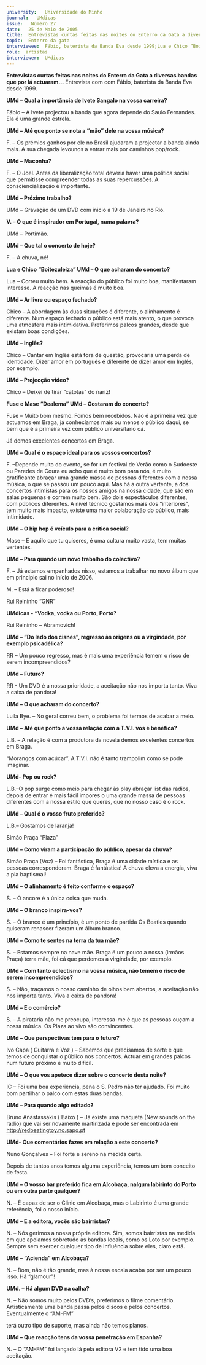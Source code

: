 ```yaml
---
university:   Universidade do Minho
journal:   UMdicas
issue:   Número 27
date:   25 de Maio de 2005
title:  Entrevistas curtas feitas nas noites do Enterro da Gata a diversas bandas que por lá actuaram...
topic:  Enterro da gata
interviewee:  Fábio, baterista da Banda Eva desde 1999;Lua e Chico “Boitezuleiza”;Fuse e Mase “Dealema”; Rui Reininho “GNR”; Lulla Bye; Simão Praça “Plaza”; Ivo Capa e Bruno Anastassakis
role:  artistas
interviewer:  UMdicas 
---
```

 **Entrevistas curtas feitas nas noites do Enterro da Gata a diversas bandas que por lá actuaram...**
 Entrevista com com Fábio, baterista  da Banda Eva desde 1999.

**UMd – Qual a importância de Ivete Sangalo na vossa carreira?**

 Fábio – A Ivete projectou a banda que agora depende do Saulo Fernandes. Ela é uma grande estrela.

**UMd – Até que ponto se nota a “mão” dele na vossa música?**

 F. – Os prémios ganhos por ele no Brasil ajudaram a projectar a banda ainda mais. A sua chegada levounos a entrar mais por caminhos pop/rock.

**UMd – Maconha?**

 F. – O Joel. Antes da liberalização total deveria haver uma politica social que permitisse compreender todas as suas repercussões. A consciencialização é importante.

**UMd – Próximo trabalho?**

 UMd – Gravação de um DVD com inicio a 19 de Janeiro no Rio.

**V. – O que é inspirador em Portugal, numa palavra?**

 UMd – Portimão.

**UMd – Que tal o concerto de hoje?**

 F. – A chuva, né!

**Lua e Chico  “Boitezuleiza”  UMd – O que acharam do concerto?**

 Lua – Correu muito bem. A reacção do público foi muito boa, manifestaram interesse. A reacção nas queimas é muito boa.

**UMd – Ar livre ou espaço fechado?**

 Chico – A abordagem às duas situações é diferente, o alinhamento é diferente. Num espaço fechado o público está mais atento, o que provoca uma atmosfera mais intimidativa. Preferimos palcos grandes, desde que existam boas condições.

**UMd – Inglês?**

 Chico – Cantar em Inglês está fora de questão, provocaria uma perda de identidade. Dizer amor em português é diferente de dizer amor em Inglês,  por exemplo.

**UMd – Projecção vídeo?**

 Chico – Deixei de tirar “catotas” do nariz!

**Fuse e Mase “Dealema”  UMd – Gostaram do concerto?**

 Fuse – Muito bom mesmo. Fomos bem recebidos. Não é a primeira vez que actuamos em Braga, já conhecíamos mais ou menos o público daqui, se bem  que é a primeira vez com público universitário cá.

 Já demos excelentes concertos em Braga.

**UMd – Qual é o espaço ideal para os vossos concertos?**

 F. –Depende muito do evento, se for um festival de  Verão como o Sudoeste ou Paredes de Coura eu acho que é muito bom para nós, é muito gratificante abraçar uma grande massa de pessoas diferentes com a nossa música, o que se passou um pouco aqui. Mas há a outra vertente, a dos concertos intimistas para os nossos amigos na nossa cidade, que são em salas pequenas e correm muito bem. São dois espectáculos diferentes, com públicos diferentes. A nível técnico gostamos mais dos “interiores”, tem muito mais impacto, existe uma maior colaboração do público, mais intimidade.

**UMd – O hip hop é veículo para a crítica social?**

 Mase – É aquilo que tu quiseres, é uma cultura muito vasta, tem muitas vertentes.

**UMd – Para quando um novo trabalho do colectivo?**

 F. – Já estamos empenhados nisso, estamos a trabalhar no novo álbum que em principio sai no início de 2006.

 M. – Está a ficar poderoso!  

 Rui Reininho “GNR”

**UMdicas - “Vodka, vodka ou Porto, Porto?**

 Rui Reininho – Abramovich!

 **UMd – “Do lado dos cisnes”, regresso às origens ou a virgindade, por exemplo psicadélica?**

RR – Um pouco regresso, mas é mais uma experiência temem o risco de serem incompreendidos?

 **UMd – Futuro?**

 RR - Um DVD é a nossa prioridade, a aceitação não nos importa tanto. Viva a caixa de pandora!

 **UMd – O que acharam do concerto?**

 Lulla Bye. – No geral correu bem, o problema foi termos de acabar a meio.

**UMd – Até que ponto a vossa relação com a T.V.I. vos é benéfica?**

 L.B. – A relação é com a produtora da novela demos excelentes concertos em Braga.

 “Morangos com açúcar”. A T.V.I. não é tanto trampolim como se pode imaginar.

**UMd- Pop ou rock?**

 L.B.–O pop surge como meio para chegar às play abraçar list das rádios, depois de entrar é mais fácil impores o uma grande massa de pessoas diferentes com a nossa estilo que queres,  que no nosso caso é o rock.

**UMd – Qual é o vosso fruto preferido?**

 L.B.– Gostamos de laranja!

 Simão Praça “Plaza”

**UMd – Como viram a participação do público, apesar da chuva?**

 Simão Praça (Voz) – Foi fantástica, Braga é uma cidade mística e as pessoas corresponderam. Braga é  fantástica! A chuva eleva a energia, viva a pia baptismal!

**UMd – O alinhamento é feito conforme o espaço?**

 S. – O ancore é a única coisa que muda.

**UMd – O branco inspira-vos?** 

S. – O branco é um princípio, é um ponto de partida Os Beatles quando quiseram renascer fizeram um  álbum branco.

**UMd – Como te sentes na terra da tua mãe?**  
 
 S. – Estamos sempre na nave mãe. Braga é um pouco a nossa (irmãos Praça) terra mãe, foi cá que perdemos a virgindade, por exemplo.

**UMd – Com tanto eclectismo na vossa música, não  temem o risco de serem incompreendidos?**

 S. – Não, traçamos o nosso caminho de olhos bem  abertos, a aceitação não nos importa tanto. Viva a caixa de pandora!

**UMd – E o comércio?**

 S. – A pirataria não me preocupa, interessa-me é que as pessoas ouçam a nossa música. Os Plaza ao vivo são convincentes.

**UMd – Que perspectivas tem para o futuro?**

 Ivo Capa ( Guitarra e Voz ) – Sabemos que precisamos de sorte e que temos de conquistar o público nos concertos. Actuar em grandes palcos num futuro próximo é muito difícil.

**UMd – O que vos apetece dizer sobre o concerto desta noite?**

 IC – Foi uma boa experiência, pena o S. Pedro não ter ajudado. Foi muito bom partilhar o palco com estas duas bandas.

**UMd – Para quando algo editado?**

 Bruno Anastassakis ( Baixo ) – Já existe uma maqueta (New sounds on the radio) que vai ser novamente martirizada e pode ser encontrada em http://redbeatingtoy.no.sapo.pt 

**UMd- Que comentários fazes em relação a este concerto?**

 Nuno Gonçalves – Foi forte e sereno na medida certa.

 Depois de tantos anos temos alguma experiência, temos um bom conceito de festa.

**UMd – O vosso bar preferido fica em Alcobaça, nalgum labirinto do Porto ou em outra parte qualquer?**

 N. – É capaz de ser o Clinic em Alcobaça, mas o Labirinto é uma grande referência, foi o nosso início.

**UMd – E a editora, vocês são bairristas?**

 N. – Nós gerimos a nossa própria editora. Sim, somos bairristas na medida em que apoiamos sobretudo as bandas locais, como os Loto por exemplo. Sempre sem exercer qualquer tipo de influência sobre eles, claro está.

**UMd – “Acienda” em Alcobaça?**

 N. – Bom, não é tão grande, mas à nossa escala acaba por ser um pouco isso. Há “glamour”!

**UMd. – Há algum DVD na calha?**

 N. – Não somos muito pelos DVD’s, preferimos o filme comentário. Artisticamente uma banda passa pelos discos e pelos concertos. Eventualmente o “AM-FM”

 terá outro tipo de suporte, mas ainda não temos  planos.

**UMd – Que reacção tens da vossa penetração em Espanha?**

 N. – O “AM-FM” foi lançado lá pela editora V2 e tem tido uma boa aceitação.


